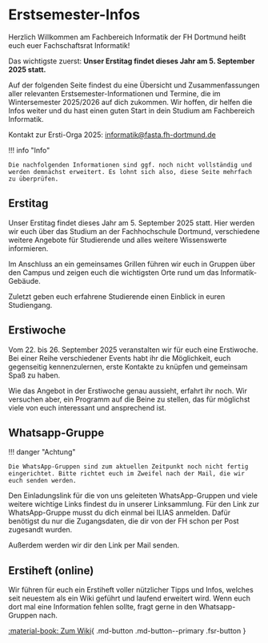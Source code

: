 # Erstsemester-Infos

Herzlich Willkommen am Fachbereich Informatik der FH Dortmund heißt euch euer Fachschaftsrat Informatik!

Das wichtigste zuerst: **Unser Erstitag findet dieses Jahr am 5. September 2025 statt.**

Auf der folgenden Seite findest du eine Übersicht und Zusammenfassungen aller relevanten Erstsemester-Informationen und Termine, die im Wintersemester 2025/2026 auf dich zukommen. Wir hoffen, dir helfen die Infos weiter und du hast einen guten Start in dein Studium am Fachbereich Informatik.

Kontakt zur Ersti-Orga 2025: [informatik@fasta.fh-dortmund.de](mailto:informatik@fasta.fh-dortmund.de)

!!! info "Info"

    Die nachfolgenden Informationen sind ggf. noch nicht vollständig und werden demnächst erweitert. Es lohnt sich also, diese Seite mehrfach zu überprüfen.

## Erstitag

Unser Erstitag findet dieses Jahr am 5. September 2025 statt. Hier werden wir euch über das Studium an der Fachhochschule Dortmund, verschiedene weitere Angebote für Studierende und alles weitere Wissenswerte informieren.

Im Anschluss an ein gemeinsames Grillen führen wir euch in Gruppen über den Campus und zeigen euch die wichtigsten Orte rund um das Informatik-Gebäude.

Zuletzt geben euch erfahrene Studierende einen Einblick in euren Studiengang.

## Erstiwoche

Vom 22. bis 26. September 2025 veranstalten wir für euch eine Erstiwoche. Bei einer Reihe verschiedener Events habt ihr die Möglichkeit, euch gegenseitig kennenzulernen, erste Kontakte zu knüpfen und gemeinsam Spaß zu haben.

Wie das Angebot in der Erstiwoche genau aussieht, erfahrt ihr noch. Wir versuchen aber, ein Programm auf die Beine zu stellen, das für möglichst viele von euch interessant und ansprechend ist.

## Whatsapp-Gruppe

!!! danger "Achtung"

    Die WhatsApp-Gruppen sind zum aktuellen Zeitpunkt noch nicht fertig eingerichtet. Bitte richtet euch im Zweifel nach der Mail, die wir euch senden werden.

Den Einladungslink für die von uns geleiteten WhatsApp-Gruppen und viele weitere wichtige Links findest du in unserer Linksammlung. Für den Link zur WhatsApp-Gruppe musst du dich einmal bei ILIAS anmelden. Dafür benötigst du nur die Zugangsdaten, die dir von der FH schon per Post zugesandt wurden.

Außerdem werden wir dir den Link per Mail senden.


## Erstiheft (online)

Wir führen für euch ein Erstiheft voller nützlicher Tipps und Infos, welches seit neuestem als ein Wiki geführt und laufend erweitert wird. Wenn euch dort mal eine Information fehlen sollte, fragt gerne in den Whatsapp-Gruppen nach.

[:material-book: Zum Wiki](https://wiki.fsrfb4.de){ .md-button .md-button--primary .fsr-button }

